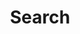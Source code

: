 ---
title: Search
layout: search
permalink: /search/
header:
  overlay_image: /assets/images/splash-1.jpg
---
